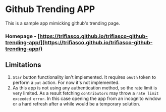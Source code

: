 # Github Trending APP

This is a sample app mimicking github's trending page.

### Homepage - [https://trifiasco.github.io/trifiasco-github-trending-app/](https://trifiasco.github.io/trifiasco-github-trending-app/)

## Limitations

1. `Star` button functionality isn't implemented. It requires `oAuth` token to perform a `put` action. For now it's not implemented.
2. As this app is not using any authentication method, so the rate limit is very limited. As a result fetching `contributors` may throw a `rate limit exceeded error`. In this case opening the app from an incognito window or a hard refresh after a while would be a temporary solution.
